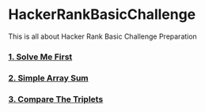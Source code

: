 # HackerRankBasicChallenge
This is all about Hacker Rank Basic Challenge Preparation

<h3><a href="https://github.com/AvinandanBose/HackerRankBasicChallenge/tree/main/SolveMeFirst"> 1. Solve Me First </h3>
<h3><a href="https://github.com/AvinandanBose/HackerRankBasicChallenge/tree/main/SimpleArraySum"> 2. Simple Array Sum </h3>
<h3><a href="https://github.com/AvinandanBose/HackerRankBasicChallenge/tree/main/CompareTheTriplets"> 3. Compare The Triplets </h3>

